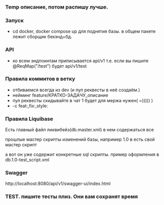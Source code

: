 ### Temp описание, потом распишу лучше.

### Запуск
- cd docker, docker compose up для поднятия базы. в общем пакете лежит сборщик бекэнд+бд.

### API
- ко всем эндпоинтам приписывается api/v1
т.е. если вы пишите @ReqMap("/test") будет api/v1/test

### Правила коммитов в ветку
- отбиваемся всегда из dev (и пул реквесты в неё создаём.)
- нейминг feature/КРАТКО-ЗАДАЧУ_описание
- пул реквесты скидывайте в чат 1 будет для мержа нужен( =))))) )
-  -c feat:,fix:,style:
### Правила Liquibase
Есть главный файл ликвибейз(db.master.xml) в нем содержаться все 

прошлые мастер скрипты изменений базы, например 1.0 в есть свой мастер скрипт

а вот он уже содержит конкретные sql скрипты. пример оформления в db.1.0-test_script.xml

### Swagger
http://localhost:8080/api/v1/swagger-ui/index.html

### TEST. пишите тесты плиз. Они вам сохранят время
